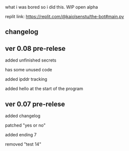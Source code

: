 what
i was bored so i did this. WIP open alpha

replit link: https://replit.com/@kaiolsenstu/the-bot#main.py

changelog
-
ver 0.08 pre-relese
-
added unfinished secrets

has some unused code

added ipddr tracking

added hello at the start of the program

ver 0.07 pre-relese
-
added changelog

patched "yes or no"

added ending 7

removed "test 14"
